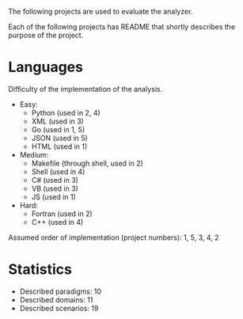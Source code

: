 The following projects are used to evaluate the analyzer.

Each of the following projects has README that shortly describes the purpose of the project.

# Languages

Difficulty of the implementation of the analysis.
- Easy:
    * Python (used in 2, 4)
    * XML (used in 3)
    * Go (used in 1, 5)
    * JSON (used in 5)
    * HTML (used in 1)
- Medium:
    * Makefile (through shell, used in 2)
    * Shell (used in 4)
    * C# (used in 3)
    * VB (used in 3)
    * JS (used in 1)
- Hard:
    * Fortran (used in 2)
    * C++ (used in 4)

Assumed order of implementation (project numbers): 1, 5, 3, 4, 2

# Statistics

- Described paradigms: 10
- Described domains: 11
- Described scenarios: 19